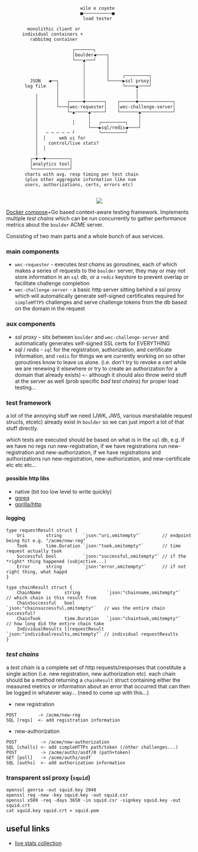 ```
                                                                
                                                                
                            wile e coyote                       
                            ■───────────■                       
                             load tester                        
                                                                
        monolithic client or                                    
      individual containers +                                   
         rabbitmq container                                     
                                                                
                         ┌───────┐           
                         │boulder◀────┐         
                         └───▲───┘    │        
                             │        │        
                             │        │                         
                             │        │     ┌─────────┐         
         JSON   ◀──┐         │        └─────▶ssl proxy│         
       log file    │         │              └────▲────┘         
                   │         │                   │              
           │       │         │                   │              
           │       │   ┌─────▼───────┐    ┌──────▼─────────────┐
           │       └───┤wec-requester│    │wec-challenge-server│
           │           └─▲─────▲─────┘    └───────▲────────────┘
           │                   │                  │             
           │             │     │   ┌─────────┐    │             
           │                   └───▶sql/redis◀────┘             
           │   ─ ─ ─ ─ ─ ┘         └─────────┘                  
           │  │     web ui for                                  
           │    control/live stats?                             
           │  │                                                 
           │                                                    
         ┌─▼──▼─────────┐                                       
         │analytics tool│                                       
         └──────────────┘                                       
       charts with avg. resp timing per test chain              
       (plus other aggregate information like num               
       users, authorizations, certs, errors etc)                
                                                                
```

<div style="text-align:center;margin:0 auto;"><img src ="http://media.giphy.com/media/52kICijFBOkOQ/giphy.gif" /></div>

[Docker compose](http://docs.docker.com/compose/)+Go based context-aware testing framework. Implements multiple *test chains* which can be run concurrently to gather performance metrics about the `boulder` ACME server.

Consisting of two main parts and a whole bunch of aux services.

### main components
* `wec-requester` - executes *test chains* as goroutines, each of which makes a series of requests to the `boulder` server, they may or may not store information in an `sql` db, or a `redis` keystore to prevent overlap or facilitate challenge completion
* `wec-challenge-server` - a basic http server sitting behind a ssl proxy which will automatically generate self-signed certificates required for `simpleHTTPS` challenges and serve challenge tokens from the db based on the domain in the request

### aux components

* *ssl proxy* - sits between `boulder` and `wec-challenge-server` and automatically generates self-signed SSL certs for EVERYTHING
* *sql* / *redis* - `sql` for the registration, authorization, and certificate information, and `redis` for things we are currently working on so other goroutines know to leave us alone. (i.e. don't try to revoke a cert while we are renewing it elsewhere or try to create an authorization for a domain that already exists) `<-` although it should also throw weird stuff at the server as well (prob specific *bad test chains*) for proper load testing...

### test framework

a lot of the annoying stuff we need (JWK, JWS, various marshalable request structs, etcetc) already exist in `boulder` so we can just import a lot of that stuff directly.

which tests are executed should be based on what is in the `sql` db, e.g. if we have no regs run new-registration, if we have registrations run new-registration and new-authorization, if we have registrations and authorizations run new-registration, new-authorization, and new-certificate etc etc etc...

#### possible http libs

* native (bit too low level to write quickly)
* [goreq](https://github.com/franela/goreq)
* [gorilla/http](http://www.gorillatoolkit.org/pkg/http)

#### logging

```
type requestResult struct {
    Uri        string        `json:"uri,omitempty"`        // endpoint being hit e.g. "/acme/new-reg"
    Took       time.Duration `json:"took,omitempty"`       // time request actually took
    Successful bool          `json:"successful,omitempty"` // if the *right* thing happened (subjective...)
    Error      string        `json:"error,omitempty"`      // if not right thing, what happd
}

type chainResult struct {
    ChainName         string          `json:"chainname,omitempty"`         // which chain is this result from
    ChainSuccessful   bool            `json:"chainsuccessful,omitempty"`   // was the entire chain successful?
    ChainTook         time.Duration   `json:"chaintook,omitempty"`         // how long did the entire chain take
    IndividualResults []requestResult `json:"individualresults,omitempty"` // individual requestResults
}
```
### *test chains*

a *test chain* is a complete set of http requests/responses that constitute a single action (i.e. new registration, new authorization etc). each chain should be a method returning a `chainResult` struct containing either the measured metrics or information about an error that occurred that can then be logged in whatever way... (need to come up with this...)

* new registration
```
POST        -> /acme/new-reg
SQL [regs]  <- add registration information
```
* new-authorization
```
POST         -> /acme/new-authorization
SQL [challs] <- add simpleHTTPs path/token (/other challenges...)
POST         -> /acme/authz/asdf/0 (path+token)
GET [poll]   -> /acme/authz/asdf
SQL [auths]  <- add authorization information
```

### transparent ssl proxy (`squid`)

    openssl genrsa -out squid.key 2048
    openssl req -new -key squid.key -out squid.csr
    openssl x509 -req -days 3650 -in squid.csr -signkey squid.key -out squid.crt
    cat squid.key squid.crt > squid.pem

## useful links

* [live stats collection](http://nf.id.au/posts/2011/03/collecting-and-plotting-live-data-with-golang.html)

